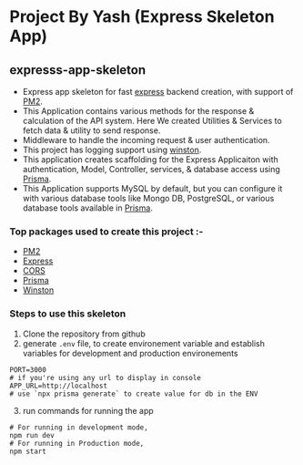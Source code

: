# Project By Yash (Express Skeleton App)

## expresss-app-skeleton

- Express app skeleton for fast [express](https://expressjs.com/en/starter/installing.html) backend creation, with support of [PM2](https://pm2.keymetrics.io/docs/usage/quick-start/).
- This Application contains various methods for the response & calculation of the API system. Here We created Utilities & Services to fetch data & utility to send response.
- Middleware to handle the incoming request & user authentication.
- This project has logging support using [winston](https://github.com/winstonjs/winston).
- This application creates scaffolding for the Express Applicaiton with authentication, Model, Controller, services, & database access using [Prisma](https://www.prisma.io/docs).
- This Application supports MySQL by default, but you can configure it with various database tools like Mongo DB, PostgreSQL, or various database tools available in [Prisma](https://www.prisma.io/docs).

### Top packages used to create this project :-

- [PM2](https://pm2.keymetrics.io/docs/usage/quick-start/)
- [Express](https://expressjs.com/en/starter/installing.html)
- [CORS](https://expressjs.com/en/resources/middleware/cors.html)
- [Prisma](https://www.prisma.io/docs)
- [Winston](https://github.com/winstonjs/winston)

### Steps to use this skeleton

1. Clone the repository from github
2. generate `.env` file, to create environement variable and establish variables for development and production environements

```env
PORT=3000
# if you're using any url to display in console
APP_URL=http://localhost
# use `npx prisma generate` to create value for db in the ENV
```

3. run commands for running the app

```shell
# For running in development mode,
npm run dev
# For running in Production mode,
npm start
```
